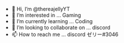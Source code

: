 - 👋 Hi, I’m @thereajellyYT
- 👀 I’m interested in ... Gaming
- 🌱 I’m currently learning ... Coding 
- 💞️ I’m looking to collaborate on ... discord
- 📫 How to reach me ... discord ゼリー#3046

<!---
thereajellyYT/thereajellyYT is a ✨ special ✨ repository because its `README.md` (this file) appears on your GitHub profile.
You can click the Preview link to take a look at your changes.
--->
